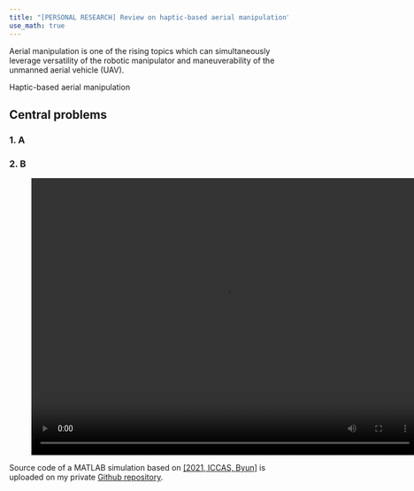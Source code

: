 ```yaml
---
title: "[PERSONAL RESEARCH] Review on haptic-based aerial manipulation"
use_math: true
---
```

Aerial manipulation is one of the rising topics which can simultaneously leverage versatility of the robotic manipulator and maneuverability of the unmanned aerial vehicle (UAV). 

Haptic-based aerial manipulation

## Central problems
### 1. A

### 2. B

<figure class="video_container">
    <center><video width = "700" height="500" controls="true" allowfullscreen="true" poster="">
    <source src="/videos/main_proposed.mp4" type="video/mp4">
  </video></center>
</figure>

Source code of a MATLAB simulation based on <a href="https://jh-byun.github.io/pub/ICCAS/">[2021, ICCAS, Byun]</a> is uploaded on my private <a href="https://github.com/JH-Byun/aerial_manipulator_with_a_fixed_end-effector_position-matlab">Github repository</a>.
